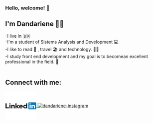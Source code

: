 ### Hello, welcome! 👋
## I'm Dandariene :woman_technologist:

-I live in :brazil: <br>
-I'm a student of Sistems Analysis and Development :computer:<br>
-I like to read :open_book: , travel :beach_umbrella:  and technology. :woman_technologist:<br>
-I study front end development and my goal is to becomean excellent professional in the field. :1st_place_medal:
<br>
<br>
## Connect with me:
<a href="https://www.linkedin.com/in/dandariene-rp-braz/" target="blank">
  <img align="center" alt="dandariene-linkedin" height="90" width="100" src="https://raw.githubusercontent.com/devicons/devicon/master/icons/linkedin/linkedin-original-wordmark.svg" style="max-width:100%;">
</a>
<a href="https://www.instagram.com/dandarienebraz/" target="blank">
  <img align="center" alt="dandariene-instagram" height="90" width="100" src=https://www.flaticon.com/free-icon/instagram_2111463"" style="max-width:100%;">
</a>




<!--
**Dandariene/Dandariene** is a ✨ _special_ ✨ repository because its `README.md` (this file) appears on your GitHub profile.

Here are some ideas to get you started:

- 🔭 I’m currently working on ...
- 🌱 I’m currently learning ...
- 👯 I’m looking to collaborate on ...
- 🤔 I’m looking for help with ...
- 💬 Ask me about ...
- 📫 How to reach me: ...
- 😄 Pronouns: ...
- ⚡ Fun fact: ...
-->
